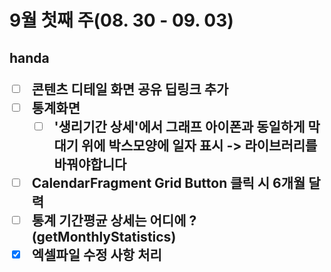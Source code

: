 <h1>9월 첫째 주(08. 30 - 09. 03)



<h2> handa

- [ ] 콘텐츠 디테일 화면 공유 딥링크 추가
- [ ] 통계화면
  - [ ] '생리기간 상세'에서 그래프 아이폰과 동일하게 막대기 위에 박스모양에 일자 표시
    -> 라이브러리를 바꿔야합니다
- [ ] CalendarFragment Grid Button 클릭 시 6개월 달력
- [ ] 통계 기간평균 상세는 어디에 ? (getMonthlyStatistics)
- [x] 엑셀파일 수정 사항 처리